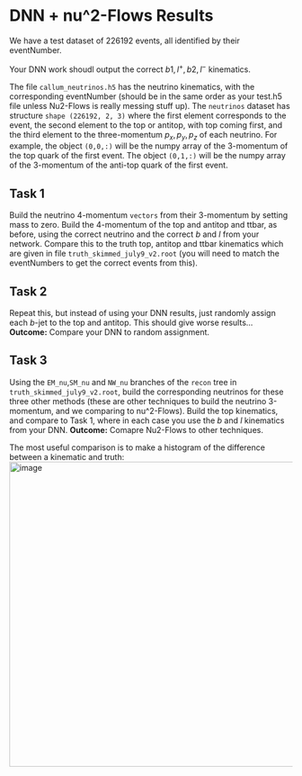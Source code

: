 # DNN + nu^2-Flows Results

We have a test dataset of 226192 events, all identified by their eventNumber.

Your DNN work shoudl output the correct $b1,l^+,b2,l^-$ kinematics.

The file `callum_neutrinos.h5` has the neutrino kinematics, with the corresponding eventNumber (should be in the same order as your test.h5 file unless Nu2-Flows is really messing stuff up).
The `neutrinos` dataset has structure `shape (226192, 2, 3)` where the first element corresponds to the event, the second element to the top or antitop, with top coming first, and the third element to the three-momentum $p_x,p_y,p_z$ of each neutrino.
For example, the object `(0,0,:)` will be the numpy array of the 3-momentum of the top quark of the first event.
The object `(0,1,:)` will be the numpy array of the 3-momentum of the anti-top quark of the first event.

## Task 1
Build the neutrino 4-momentum `vectors` from their 3-momentum by setting mass to zero.
Build the 4-momentum of the top and antitop and ttbar, as before, using the correct neutrino and the correct $b$ and $l$ from your network.
Compare this to the truth top, antitop and ttbar kinematics which are given in file `truth_skimmed_july9_v2.root` (you will need to match the eventNumbers to get the correct events from this).

## Task 2
Repeat this, but instead of using your DNN results, just randomly assign each $b$-jet to the top and antitop. This should give worse results...
**Outcome:** Compare your DNN to random assignment.

## Task 3 
Using the `EM_nu`,`SM_nu` and `NW_nu` branches of the `recon` tree in `truth_skimmed_july9_v2.root`, build the corresponding neutrinos for these three other methods (these are other techniques to build the neutrino 3-momentum, and we comparing to nu^2-Flows).
Build the top kinematics, and compare to Task 1, where in each case you use the $b$ and $l$ kinematics from your DNN.
**Outcome:** Comapre Nu2-Flows to other techniques.

The most useful comparison is to make a histogram of the difference between a kinematic and truth:
<img width="542" alt="image" src="https://github.com/els285/SummerProjects24/assets/68130081/9b1473ef-ead6-42bd-acb7-7233fee8d6ea">

